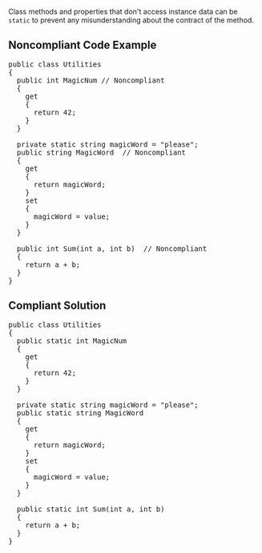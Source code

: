 Class methods and properties that don't access instance data can be `static` to prevent any misunderstanding about the contract of the
method. 

## Noncompliant Code Example

<pre>
public class Utilities
{
  public int MagicNum // Noncompliant
  {
    get
    {
      return 42;
    }
  }

  private static string magicWord = "please";
  public string MagicWord  // Noncompliant
  {
    get
    {
      return magicWord;
    }
    set
    {
      magicWord = value;
    }
  }

  public int Sum(int a, int b)  // Noncompliant
  {
    return a + b;
  }
}
</pre>

## Compliant Solution

<pre>
public class Utilities
{
  public static int MagicNum
  {
    get
    {
      return 42;
    }
  }

  private static string magicWord = "please";
  public static string MagicWord
  {
    get
    {
      return magicWord;
    }
    set
    {
      magicWord = value;
    }
  }

  public static int Sum(int a, int b)
  {
    return a + b;
  }
}
</pre>